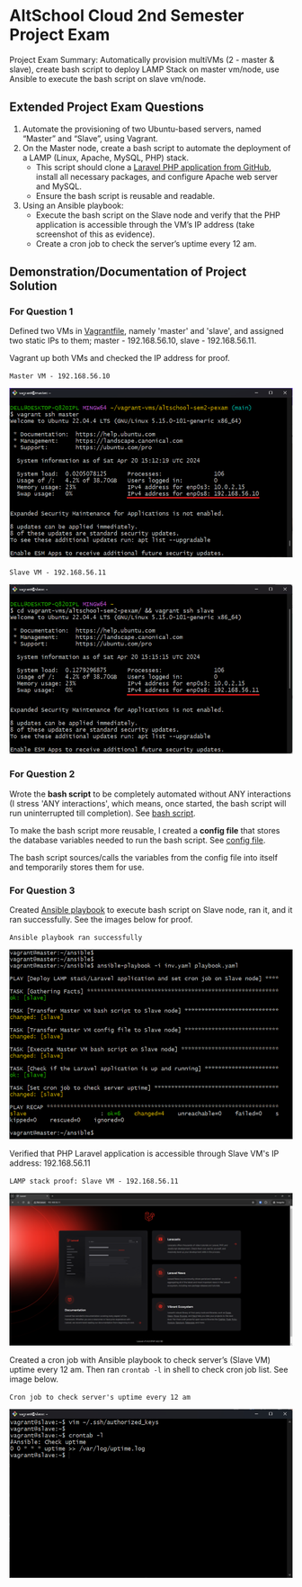 # AltSchool Cloud 2nd Semester Project Exam
Project Exam Summary: Automatically provision multiVMs (2 - master & slave), create bash script to deploy LAMP Stack on master vm/node, use Ansible to execute the bash script on slave vm/node.

## Extended Project Exam Questions
1. Automate the provisioning of two Ubuntu-based servers, named “Master” and “Slave”, using Vagrant.
2. On the Master node, create a bash script to automate the deployment of a LAMP (Linux, Apache, MySQL, PHP) stack.
    - This script should clone a [Laravel PHP application from GitHub](https://github.com/laravel/laravel), install all necessary packages, and configure Apache web server and MySQL. 
    - Ensure the bash script is reusable and readable.
3. Using an Ansible playbook:
    - Execute the bash script on the Slave node and verify that the PHP application is accessible through the VM’s IP address (take screenshot of this as evidence).
    - Create a cron job to check the server’s uptime every 12 am.

## Demonstration/Documentation of Project Solution

### For Question 1

Defined two VMs in [Vagrantfile](/Vagrantfile), namely 'master' and 'slave', and assigned two static IPs to them; master - 192.168.56.10, slave - 192.168.56.11.

Vagrant up both VMs and checked the IP address for proof.

`Master VM - 192.168.56.10`

![Master VM](/assets/media/img-1.png)

`Slave VM - 192.168.56.11`

![Slave VM](/assets/media/img-2.png)

### For Question 2

Wrote the **bash script** to be completely automated without ANY interactions (I stress 'ANY interactions', which means, once started, the bash script will run uninterrupted till completion). See [bash script](/scripts/deploy-LAMP-stack.sh).

To make the bash script more reusable, I created a **config file** that stores the database variables needed to run the bash script. See [config file](/assets/config/deploy-LAMP-stack.cfg).

The bash script sources/calls the variables from the config file into itself and temporarily stores them for use.

### For Question 3

Created [Ansible playbook](/scripts/ansible/playbook.yaml) to execute bash script on Slave node, ran it, and it ran successfully. See the images below for proof.

`Ansible playbook ran successfully`

![Ansible playbook run](/assets/media/ansible-playbook-run.png)

Verified that PHP Laravel application is accessible through Slave VM's IP address: 192.168.56.11

`LAMP stack proof: Slave VM - 192.168.56.11`

![LAMP stack proof: Slave VM - 192.168.56.11](/assets/media/lamp-stack-proof-slavevm.png)

Created a cron job with Ansible playbook to check server’s (Slave VM) uptime every 12 am. Then ran `crontab -l` in shell to check cron job list. See image below.

`Cron job to check server's uptime every 12 am`

![Cron job checked through crontab list](/assets/media/crontab.png)



